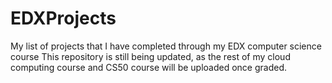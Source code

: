 # EDXProjects
My list of projects that I have completed through my EDX computer science course
This repository is still being updated, as the rest of my cloud computing course and CS50 course will be uploaded once graded.
